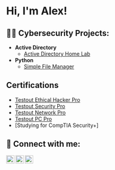 <h1>Hi, I'm Alex! <br/>

<h2>👨‍💻 Cybersecurity Projects:</h2>

- <b>Active Directory</b>
  - [Active Directory Home Lab](https://github.com/joshmadakor1/Algorithms-Practice)
- <b>Python</b>
  - [Simple File Manager](https://github.com/joshmadakor1/Package-Delivery-Pathfinding-Algorithm)

<h2>Certifications</h2>

- [Testout Ethical Hacker Pro](https://www.youtube.com/watch?v=a83ASGn_V_s)
- [Testout Security Pro](https://www.youtube.com/watch?v=uHy3oM7NnoU)
- [Testout Network Pro](https://www.youtube.com/watch?v=N-L9hklSlNk)
- [Testout PC Pro](https://www.youtube.com/watch?v=OfvdQeh79s0)
- [Studying for CompTIA Security+]

<h2> 🤳 Connect with me:</h2>

[<img align="left" alt="JoshMadakor | YouTube" width="22px" src="https://cdn.jsdelivr.net/npm/simple-icons@v3/icons/youtube.svg" />][youtube]
[<img align="left" alt="JoshMadakor | Twitter" width="22px" src="https://cdn.jsdelivr.net/npm/simple-icons@v3/icons/twitter.svg" />][twitter]
[<img align="left" alt="JoshMadakor | LinkedIn" width="22px" src="https://cdn.jsdelivr.net/npm/simple-icons@v3/icons/linkedin.svg" />][linkedin]

[twitter]: https://twitter.com/AlexanderStroer
[youtube]: https://www.youtube.com/c/AJsCyberLab
[linkedin]: https://www.linkedin.com/in/alexander-stroer-4099a5233/
